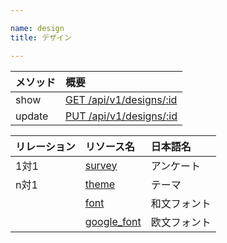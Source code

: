```yaml
---

name: design
title: デザイン

---
```


|メソッド|概要|
|:---|:---|
|show|[GET /api/v1/designs/:id](#design_show)|
|update|[PUT /api/v1/designs/:id](#design_update)|

|リレーション|リソース名|日本語名|
|:---|:---|:---|
|1対1|[survey](#survey)|アンケート|
|n対1|[theme](#theme)|テーマ|
||[font](#font)|和文フォント|
||[google_font](#google_font)|欧文フォント|